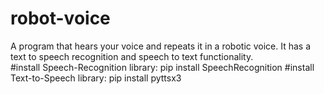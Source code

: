 # robot-voice
A program that hears your voice and repeats it in a robotic voice. It has a text to speech recognition and speech to text functionality. <br>
#install Speech-Recognition library: pip install SpeechRecognition
#install Text-to-Speech library: pip install pyttsx3

